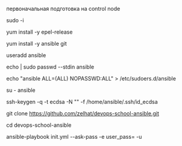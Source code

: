 первоначальная подготовка на control node

sudo -i

yum install -y epel-release

yum install -y ansible git

useradd ansible

echo <super-password> | sudo passwd --stdin ansible

echo "ansible ALL=(ALL) NOPASSWD:ALL" > /etc/sudoers.d/ansible

su - ansible

ssh-keygen -q -t ecdsa -N "" -f /home/ansible/.ssh/id_ecdsa

git clone https://github.com/zelhat/devops-school-ansible.git

cd devops-school-ansible

ansible-playbook init.yml --ask-pass -e user_pass=<super-password> -u <user>
